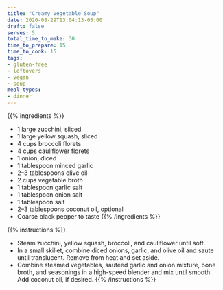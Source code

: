 ```yaml
---
title: "Creamy Vegetable Soup"
date: 2020-08-29T13:04:13-05:00
draft: false
serves: 5
total_time_to_make: 30
time_to_prepare: 15
time_to_cook: 15
tags:
- gluten-free
- leftovers
- vegan
- soup
meal-types:
- dinner
---
```


{{% ingredients %}}
- 1 large zucchini, sliced
- 1 large yellow squash, sliced
- 4 cups broccoli florets
- 4 cups cauliflower florets
- 1 onion, diced
- 1 tablespoon minced garlic
- 2–3 tablespoons olive oil
- 2 cups vegetable broth
- 1 tablespoon garlic salt
- 1 tablespoon onion salt
- 1 tablespoon salt
- 2–3 tablespoons coconut oil, optional
- Coarse black pepper to taste
{{% /ingredients %}}

{{% instructions %}}
- Steam zucchini, yellow squash, broccoli, and cauliflower until soft.
- In a small skillet, combine diced onions, garlic, and olive oil and saute until translucent. Remove from heat and set aside.
- Combine steamed vegetables, sautéed garlic and onion mixture, bone broth, and seasonings in a high-speed blender and mix until smooth. Add coconut oil, if desired.
{{% /instructions %}}

